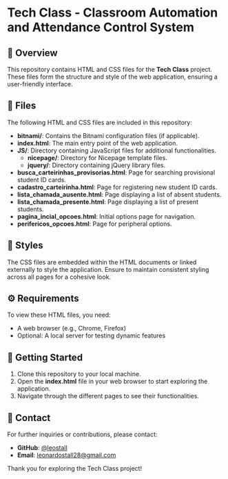 # Tech Class - Classroom Automation and Attendance Control System

## 📜 Overview

This repository contains HTML and CSS files for the **Tech Class** project. These files form the structure and style of the web application, ensuring a user-friendly interface.

## 📂 Files

The following HTML and CSS files are included in this repository:

- **bitnami/**: Contains the Bitnami configuration files (if applicable).
- **index.html**: The main entry point of the web application.
- **JS/**: Directory containing JavaScript files for additional functionalities.
  - **nicepage/**: Directory for Nicepage template files.
  - **jquery/**: Directory containing jQuery library files.
- **busca_carteirinhas_provisorias.html**: Page for searching provisional student ID cards.
- **cadastro_carteirinha.html**: Page for registering new student ID cards.
- **lista_chamada_ausente.html**: Page displaying a list of absent students.
- **lista_chamada_presente.html**: Page displaying a list of present students.
- **pagina_incial_opcoes.html**: Initial options page for navigation.
- **perifericos_opcoes.html**: Page for peripheral options.

## 🎨 Styles

The CSS files are embedded within the HTML documents or linked externally to style the application. Ensure to maintain consistent styling across all pages for a cohesive look.

## ⚙️ Requirements

To view these HTML files, you need:

- A web browser (e.g., Chrome, Firefox)
- Optional: A local server for testing dynamic features

## 🚀 Getting Started

1. Clone this repository to your local machine.
2. Open the **index.html** file in your web browser to start exploring the application.
3. Navigate through the different pages to see their functionalities.

## 📧 Contact

For further inquiries or contributions, please contact:
- **GitHub**: [@leostall](https://github.com/leostall)
- **Email**: leonardostall28@gmail.com

Thank you for exploring the Tech Class project!
